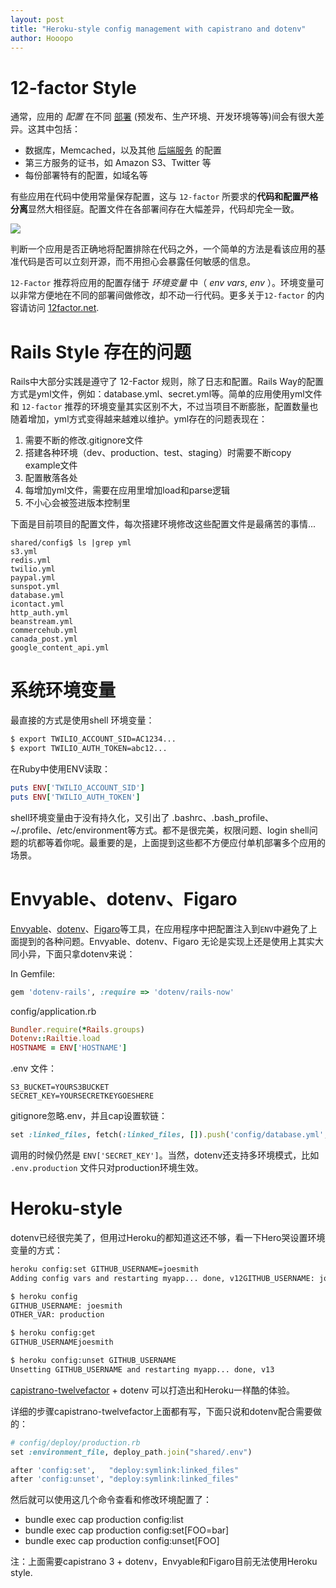 ```yaml
---
layout: post
title: "Heroku-style config management with capistrano and dotenv"
author: Hooopo
---
```


# 12-factor Style

通常，应用的 *配置* 在不同 [部署](http://12factor.net/zh_cn/codebase) (预发布、生产环境、开发环境等等)间会有很大差异。这其中包括：

* 数据库，Memcached，以及其他 [后端服务](http://12factor.net/zh_cn/backing-services) 的配置
* 第三方服务的证书，如 Amazon S3、Twitter 等
* 每份部署特有的配置，如域名等

有些应用在代码中使用常量保存配置，这与 `12-factor` 所要求的**代码和配置严格分离**显然大相径庭。配置文件在各部署间存在大幅差异，代码却完全一致。

![](http://upload-images.jianshu.io/upload_images/505-2cdf658452a1301a.png?imageMogr2/auto-orient/strip%7CimageView2/2/w/1240)

判断一个应用是否正确地将配置排除在代码之外，一个简单的方法是看该应用的基准代码是否可以立刻开源，而不用担心会暴露任何敏感的信息。

`12-Factor` 推荐将应用的配置存储于 *环境变量* 中（ *env vars*, *env* ）。环境变量可以非常方便地在不同的部署间做修改，却不动一行代码。更多关于`12-factor` 的内容请访问 [12factor.net](http://12factor.net).

# Rails Style 存在的问题

Rails中大部分实践是遵守了 12-Factor 规则，除了日志和配置。Rails Way的配置方式是yml文件，例如：database.yml、secret.yml等。简单的应用使用yml文件和 `12-factor` 推荐的环境变量其实区别不大，不过当项目不断膨胀，配置数量也随着增加，yml方式变得越来越难以维护。yml存在的问题表现在：

1. 需要不断的修改.gitignore文件
2. 搭建各种环境（dev、production、test、staging）时需要不断copy example文件
3. 配置散落各处
4. 每增加yml文件，需要在应用里增加load和parse逻辑
5. 不小心会被签进版本控制里

下面是目前项目的配置文件，每次搭建环境修改这些配置文件是最痛苦的事情...

```
shared/config$ ls |grep yml
s3.yml
redis.yml
twilio.yml
paypal.yml
sunspot.yml
database.yml
icontact.yml
http_auth.yml
beanstream.yml
commercehub.yml
canada_post.yml
google_content_api.yml
```

# 系统环境变量

最直接的方式是使用shell 环境变量：

```bash
$ export TWILIO_ACCOUNT_SID=AC1234...
$ export TWILIO_AUTH_TOKEN=abc12...
```

在Ruby中使用ENV读取：

```ruby
puts ENV['TWILIO_ACCOUNT_SID']
puts ENV['TWILIO_AUTH_TOKEN']
```
shell环境变量由于没有持久化，又引出了 .bashrc、.bash_profile、~/.profile、/etc/environment等方式。都不是很完美，权限问题、login shell问题的坑都等着你呢。最重要的是，上面提到这些都不方便应付单机部署多个应用的场景。

# Envyable、dotenv、Figaro

[Envyable](https://github.com/philnash/envyable)、[dotenv](https://github.com/bkeepers/dotenv)、[Figaro](https://github.com/laserlemon/figaro)等工具，在应用程序中把配置注入到`ENV`中避免了上面提到的各种问题。Envyable、dotenv、Figaro 无论是实现上还是使用上其实大同小异，下面只拿dotenv来说：

In Gemfile:

```ruby
gem 'dotenv-rails', :require => 'dotenv/rails-now'
```
config/application.rb

```ruby
Bundler.require(*Rails.groups)
Dotenv::Railtie.load
HOSTNAME = ENV['HOSTNAME']
```

.env 文件：

```
S3_BUCKET=YOURS3BUCKET
SECRET_KEY=YOURSECRETKEYGOESHERE
```

gitignore忽略.env，并且cap设置软链：

```ruby
set :linked_files, fetch(:linked_files, []).push('config/database.yml', '.env')
```
调用的时候仍然是 `ENV['SECRET_KEY']`。当然，dotenv还支持多环境模式，比如 `.env.production` 文件只对production环境生效。

# Heroku-style

dotenv已经很完美了，但用过Heroku的都知道这还不够，看一下Hero哭设置环境变量的方式：

```bash
heroku config:set GITHUB_USERNAME=joesmith
Adding config vars and restarting myapp... done, v12GITHUB_USERNAME: joesmith

$ heroku config
GITHUB_USERNAME: joesmith
OTHER_VAR: production

$ heroku config:get
GITHUB_USERNAMEjoesmith

$ heroku config:unset GITHUB_USERNAME
Unsetting GITHUB_USERNAME and restarting myapp... done, v13
```

[capistrano-twelvefactor](https://github.com/hooopo/capistrano-twelvefactor) + dotenv 可以打造出和Heroku一样酷的体验。

详细的步骤capistrano-twelvefactor上面都有写，下面只说和dotenv配合需要做的：

```ruby
# config/deploy/production.rb
set :environment_file, deploy_path.join("shared/.env")

after 'config:set',   "deploy:symlink:linked_files"
after 'config:unset', "deploy:symlink:linked_files"
```
然后就可以使用这几个命令查看和修改环境配置了：

* bundle exec cap production config:list
* bundle exec cap production config:set[FOO=bar]
* bundle exec cap production config:unset[FOO]

注：上面需要capistrano 3 + dotenv，Envyable和Figaro目前无法使用Heroku style.